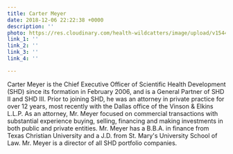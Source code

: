 ```yaml
---
title: Carter Meyer
date: 2018-12-06 22:22:38 +0000
description: ''
photo: https://res.cloudinary.com/health-wildcatters/image/upload/v1544134975/image.png
link_1: ''
link_2: ''
link_3: ''
link_4: ''

---
```

Carter Meyer is the Chief Executive Officer of Scientific Health Development (SHD) since its formation in February 2006, and is a General Partner of SHD II and SHD III. Prior to joining SHD, he was an attorney in private practice for over 12 years, most recently with the Dallas office of the Vinson & Elkins L.L.P. As an attorney, Mr. Meyer focused on commercial transactions with substantial experience buying, selling, financing and making investments in both public and private entities. Mr. Meyer has a B.B.A. in finance from Texas Christian University and a J.D. from St. Mary's University School of Law. Mr. Meyer is a director of all SHD portfolio companies.
